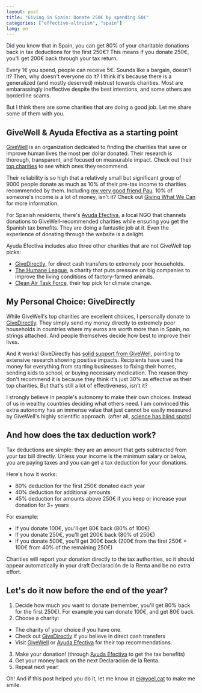 ```yaml
---
layout: post
title: "Giving in Spain: Donate 250€ by spending 50€"
categories: ["effective-altruism", "spain"]
lang: en
---
```


Did you know that in Spain, you can get 80% of your charitable donations back in tax deductions for the first 250€? This means if you donate 250€, you'll get 200€ back through your tax return. 

Every 1€ you spend, people can receive 5€. Sounds like a bargain, doesn't it? Then, why doesn't everyone do it? 
I think it's because there is a generalized (and mostly deserved) mistrust towards charities. Most are embarassingly ineffective despite the best intentions, and some others are borderline scams.

But I think there are some charities that are doing a good job. Let me share some of them with you.

## GiveWell & Ayuda Efectiva as a starting point

[GiveWell](https://www.givewell.org/) is an organization dedicated to finding the charities that save or improve human lives the most per dollar donated. Their research is thorough, transparent, and focused on measurable impact. Check out their [top charities](https://www.givewell.org/charities/top-charities) to see which ones they recommend.

Their reliability is so high that a relatively small but significant group of 9000 people donate as much as 10% of their pre-tax income to charities recommended by them. Including <a href="https://www.linkedin.com/in/pau-not-paul">my very good friend Pau</a>. 10% of someone's income is a lot of money, isn't it? Check out [Giving What We Can](https://www.givingwhatwecan.org/pledge) for more information.

For Spanish residents, there's [Ayuda Efectiva](https://ayudaefectiva.org/), a local NGO that channels donations to GiveWell-recommended charities while ensuring you get the Spanish tax benefits. They are doing a fantastic job at it. Even the experience of donating through the website is a delight.

Ayuda Efectiva includes also three other charities that are not GiveWell top picks:
- [GiveDirectly](https://www.givedirectly.org/), for direct cash transfers to extremely poor households.
- [The Humane League](https://www.thehumaneleague.org/), a charity that puts pressure on big companies to improve the living conditions of factory-farmed animals.
- [Clean Air Task Force](https://www.cleanairtaskforce.org/), their top pick for climate change.

## My Personal Choice: GiveDirectly

While GiveWell's top charities are excellent choices, I personally donate to [GiveDirectly](https://www.givedirectly.org/). They simply send my money directly to extremely poor households in countries where my euros are worth more than in Spain, no strings attached. And people themselves decide how best to improve their lives.

And it works! GiveDirectly has [solid support from GiveWell](https://www.givewell.org/charities/give-directly/all-content), pointing to extensive research showing positive impacts. Recipients have used the money for everything from starting businesses to fixing their homes, sending kids to school, or buying necessary medication. The reason they don't recommend it is because they think it's just 30% as effective as their top charities. But that's still a lot of effectiveness, isn't it?

I strongly believe in people's autonomy to make their own choices. Instead of us in wealthy countries deciding what others need. I am convinced this extra autonomy has an immense value that just cannot be easily measured by GiveWell's highly scientific approach. (after all, [science has blind spots](https://www.happyscribe.com/transcriptions/c88b05e048854a6db4a2713a34e2c4ef/edit?position=9801))

## And how does the tax deduction work?

Tax deductions are simple: they are an amount that gets subtracted from your tax bill directly. Unless your income is the minimum salary or below, you are paying taxes and you can get a tax deduction for your donations.

Here's how it works:
- 80% deduction for the first 250€ donated each year
- 40% deduction for additional amounts
- 45% deduction for amounts above 250€ if you keep or increase your donation for 3+ years

For example:
- If you donate 100€, you'll get 80€ back (80% of 100€)
- If you donate 250€, you'll get 200€ back (80% of 250€)
- If you donate 500€, you'll get 300€ back (200€ from the first 250€ + 100€ from 40% of the remaining 250€)

Charities will report your donation directly to the tax authorities, so it should appear automatically in your draft Declaración de la Renta and be no extra effort.


## Let's do it now before the end of the year?

1. Decide how much you want to donate (remember, you'll get 80% back for the first 250€). For example you can donate 100€, and get 80€ back.
2. Choose a charity:
  - The charity of your choice if you have one. 
  - Check out [GiveDirectly](https://www.givedirectly.org/) if you believe in direct cash transfers
  - Visit [GiveWell](https://www.givewell.org/top-charities) or [Ayuda Efectiva](https://ayudaefectiva.org/programas) for their top recommendations.
3. Make your donation! (through [Ayuda Efectiva](https://ayudaefectiva.org/) to get the tax benefits)
4. Get your money back on the next Declaración de la Renta.
5. Repeat next year!

Oh! And if this post helped you do it, let me know at [ei@yoel.cat](mailto:ei@yoel.cat) to make me smile.
